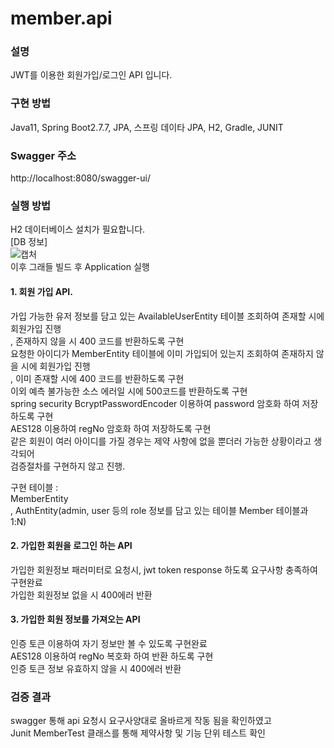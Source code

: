 # member.api

### 설명 
JWT를 이용한 회원가입/로그인 API 입니다.

### 구현 방법 
Java11, Spring Boot2.7.7, JPA, 스프링 데이타 JPA, H2, Gradle, JUNIT

### Swagger 주소
http://localhost:8080/swagger-ui/

### 실행 방법
H2 데이터베이스 설치가 필요합니다.  
[DB 정보]  
![캡처](https://user-images.githubusercontent.com/38182229/209821159-523aadad-b6a4-4115-9e5b-e7d8c41bcb52.PNG)  
이후 그래들 빌드 후 Application 실행

#### 1. 회원 가입 API.
가입 가능한 유저 정보를 담고 있는 AvailableUserEntity 테이블 조회하여 존재할 시에 회원가입 진행  
, 존재하지 않을 시 400 코드를 반환하도록 구현  
요청한 아이디가 MemberEntity 테이블에 이미 가입되어 있는지 조회하여 존재하지 않을 시에 회원가입 진행  
, 이미 존재할 시에 400 코드를 반환하도록 구현  
이외 예측 불가능한 소스 에러일 시에 500코드를 반환하도록 구현   
spring security BcryptPasswordEncoder 이용하여 password 암호화 하여 저장하도록 구현    
AES128 이용하여 regNo 암호화 하여 저장하도록 구현  
같은 회원이 여러 아이디를 가질 경우는 제약 사항에 없을 뿐더러 가능한 상황이라고 생각되어   
검증절차를 구현하지 않고 진행.  
  
구현 테이블 :   
  MemberEntity    
, AuthEntity(admin, user 등의 role 정보를 담고 있는 테이블 Member 테이블과 1:N)   
  
#### 2. 가입한 회원을 로그인 하는 API
가입한 회원정보 패러미터로 요청시, jwt token response 하도록 요구사항 충족하여 구현완료  
가입한 회원정보 없을 시 400에러 반환  
  
#### 3. 가입한 회원 정보를 가져오는 API
인증 토큰 이용하여 자기 정보만 볼 수 있도록 구현완료  
AES128 이용하여 regNo 복호화 하여 반환 하도록 구현  
인증 토큰 정보 유효하지 않을 시 400에러 반환  
    
  
### 검증 결과
swagger 통해 api 요청시 요구사양대로 올바르게 작동 됨을 확인하였고  
Junit MemberTest 클래스를 통해 제약사항 및 기능 단위 테스트 확인  
